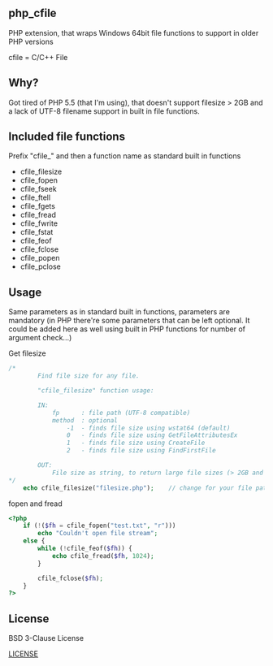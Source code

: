 ## php_cfile
PHP extension, that wraps Windows 64bit file functions to support in older PHP versions

cfile = C/C++ File

## Why?
Got tired of PHP 5.5 (that I'm using), that doesn't support filesize > 2GB and a lack of UTF-8 filename support in built in file functions.

## Included file functions
Prefix "cfile_" and then a function name as standard built in functions

* cfile_filesize
* cfile_fopen
* cfile_fseek
* cfile_ftell
* cfile_fgets
* cfile_fread
* cfile_fwrite
* cfile_fstat
* cfile_feof
* cfile_fclose
* cfile_popen
* cfile_pclose

## Usage
Same parameters as in standard built in functions, parameters are mandatory (in PHP there're some parameters that can be left optional. It could be added here as well using built in PHP functions for number of argument check...)

Get filesize
```php
/*
		Find file size for any file.

		"cfile_filesize" function usage:

		IN:
			fp		: file path (UTF-8 compatible)
			method	: optional
				-1	- finds file size using wstat64 (default)
				0 	- finds file size using GetFileAttributesEx
				1 	- finds file size using CreateFile
				2 	- finds file size using FindFirstFile

		OUT:
			File size as string, to return large file sizes (> 2GB and up to 9 PetaBytes)
*/
	echo cfile_filesize("filesize.php");	// change for your file path
```

fopen and fread
```php
<?php
	if (!($fh = cfile_fopen("test.txt", "r")))
		echo "Couldn't open file stream";
	else {
		while (!cfile_feof($fh)) {
			echo cfile_fread($fh, 1024);
		}

		cfile_fclose($fh);
	}
?>
```

## License
BSD 3-Clause License

[LICENSE](https://github.com/jobnik/php_cfile/blob/main/LICENSE)
